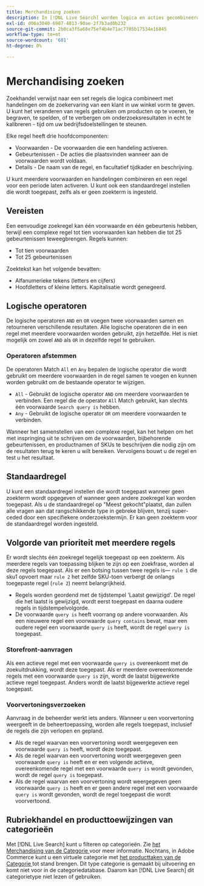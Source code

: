 ```yaml
---
title: Merchandising zoeken
description: In [!DNL Live Search] worden logica en acties gecombineerd om de winkelervaring vorm te geven.
exl-id: d06a3040-6987-4813-90ae-2f7b3ad0b232
source-git-commit: 2b0ca3f5a68e75ef4b4e71ac7705b17534e16845
workflow-type: tm+mt
source-wordcount: '681'
ht-degree: 0%

---
```


# Merchandising zoeken

Zoekhandel verwijst naar een set regels die logica combineert met handelingen om de zoekervaring van een klant in uw winkel vorm te geven. U kunt het veranderen van regels gebruiken om producten op te voeren, te begraven, te spelden, of te verbergen om onderzoeksresultaten in echt te kalibreren - tijd om uw bedrijfsdoelstellingen te steunen.

Elke regel heeft drie hoofdcomponenten:

* Voorwaarden - De voorwaarden die een handeling activeren.
* Gebeurtenissen - De acties die plaatsvinden wanneer aan de voorwaarden wordt voldaan.
* Details - De naam van de regel, en facultatief tijdkader en beschrijving.

U kunt meerdere voorwaarden en handelingen combineren en een regel voor een periode laten activeren. U kunt ook een standaardregel instellen die wordt toegepast, zelfs als er geen zoekterm is ingesteld.

## Vereisten

Een eenvoudige zoekregel kan één voorwaarde en één gebeurtenis hebben, terwijl een complexe regel tot tien voorwaarden kan hebben die tot 25 gebeurtenissen teweegbrengen.
Regels kunnen:

* Tot tien voorwaarden
* Tot 25 gebeurtenissen

Zoektekst kan het volgende bevatten:

* Alfanumerieke tekens (letters en cijfers)
* Hoofdletters of kleine letters. Kapitalisatie wordt genegeerd.

## Logische operatoren

De logische operatoren `AND` en `OR` voegen twee voorwaarden samen en retourneren verschillende resultaten. Alle logische operatoren die in een regel met meerdere voorwaarden worden gebruikt, zijn hetzelfde. Het is niet mogelijk om zowel `AND` als `OR` in dezelfde regel te gebruiken.

### Operatoren afstemmen

De operatoren Match `All` en `Any` bepalen de logische operator die wordt gebruikt om meerdere voorwaarden in de regel samen te voegen en kunnen worden gebruikt om de bestaande operator te wijzigen.

* `All` - Gebruikt de logische operator `AND` om meerdere voorwaarden te verbinden. Een regel die de operator `All` Match gebruikt, kan slechts één voorwaarde `Search query is` hebben.
* `Any` - Gebruikt de logische operator `OR` om meerdere voorwaarden te verbinden.

Wanneer het samenstellen van een complexe regel, kan het helpen om het met inspringing uit te schrijven om de voorwaarden, bijbehorende gebeurtenissen, en productnamen of SKUs te beschrijven die nodig zijn om de resultaten terug te keren u wilt bereiken. Vervolgens bouwt u de regel en test u het resultaat.

## Standaardregel

U kunt een standaardregel instellen die wordt toegepast wanneer geen zoekterm wordt opgegeven of wanneer geen andere zoekregel kan worden toegepast. Als u de standaardregel op &quot;Meest gekocht&quot;plaatst, dan zullen alle vragen aan dat rangschikkende type in gebreke blijven, tenzij super-ceded door een specifiekere onderzoekstermijn. Er kan geen zoekterm voor de standaardregel worden ingesteld.

## Volgorde van prioriteit met meerdere regels

Er wordt slechts één zoekregel tegelijk toegepast op een zoekterm.
Als meerdere regels van toepassing blijken te zijn op een zoekfrase, worden al deze regels toegepast. Als er een botsing tussen twee regels is— `rule 1` die sku1 opvoert maar `rule 2` het zelfde SKU-toen verbergt de onlangs toegepaste regel (`rule 2`) neemt belangrijkheid.

* Regels worden geordend met de tijdstempel &#39;Laatst gewijzigd&#39;. De regel die het laatst is gewijzigd, wordt eerst toegepast en daarna oudere regels in tijdstempelvolgorde.
* De voorwaarde `query is` heeft voorrang op andere voorwaarden. Als een nieuwere regel een voorwaarde `query contains` bevat, maar een oudere regel een voorwaarde `query is` heeft, wordt de regel `query is` toegepast.

### Storefront-aanvragen

Als een actieve regel met een voorwaarde `query is` overeenkomt met de zoekuitdrukking, wordt deze toegepast. Als er meerdere overeenkomende regels met een voorwaarde `query is` zijn, wordt de laatst bijgewerkte actieve regel toegepast.
Anders wordt de laatst bijgewerkte actieve regel toegepast.

### Voorvertoningsverzoeken

Aanvraag in de beheerder werkt iets anders. Wanneer u een voorvertoning weergeeft in de beheertoepassing, worden alle regels toegepast, inclusief de regels die zijn verlopen en gepland.

* Als de regel waarvan een voorvertoning wordt weergegeven een voorwaarde `query is` heeft, wordt deze toegepast.
* Als de regel waarvan een voorvertoning wordt weergegeven geen voorwaarde `query is` heeft en er een volgende actieve, overeenkomende regel met een voorwaarde `query is` wordt gevonden, wordt de regel `query is` toegepast.
* Als de regel waarvan een voorvertoning wordt weergegeven geen voorwaarde `query is` heeft en er geen andere regel met een voorwaarde `query is` wordt gevonden, wordt de regel toegepast die wordt voorvertoond.

## Rubriekhandel en producttoewijzingen van categorieën

Met [!DNL Live Search] kunt u filteren op categorieën. Zie [ het Merchandising van de Categorie ](category-merch.md) voor meer informatie.
Nochtans, in Adobe Commerce kunt u een virtuele categorie met [ het producttaken van de Categorie ](https://experienceleague.adobe.com/docs/commerce-admin/catalog/categories/products-in-category/categories-product-assignments.html) tot stand brengen. Dit type categorie is gemaakt bij uitvoering en komt niet voor in de categoriedatabase. Daarom kan [!DNL Live Search] dit categorietype niet lezen of gebruiken.
